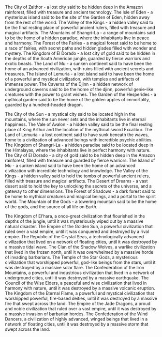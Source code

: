The City of Zalthor - a lost city said to be hidden deep in the Amazon rainforest, filled with treasure and ancient technology.
The Isle of Eden - a mysterious island said to be the site of the Garden of Eden, hidden away from the rest of the world.
The Valley of the Kings - a hidden valley said to be the final resting place of powerful ancient rulers, filled with treasure and magical artifacts.
The Mountains of Shangri-La - a range of mountains said to be the home of a hidden paradise, where the inhabitants live in peace and harmony.
The Forest of the Fairies - a magical forest said to be home to a race of fairies, with secret paths and hidden glades filled with wonder and mystery.
The Kingdom of El Dorado - a lost city of gold said to be hidden in the depths of the South American jungle, guarded by fierce warriors and exotic beasts.
The Land of Mu - a sunken continent said to have been the home of an advanced civilization, with ruins filled with ancient secrets and treasures.
The Island of Lemuria - a lost island said to have been the home of a powerful and mystical civilization, with temples and artifacts of immense power.
The Caverns of the Djinn - a hidden network of underground caverns said to be the home of the djinn, powerful genie-like creatures with the power to grant wishes.
The Garden of the Hesperides - a mythical garden said to be the home of the golden apples of immortality, guarded by a hundred-headed dragon.

The City of the Sun - a mystical city said to be located high in the mountains, where the sun never sets and the inhabitants live in eternal happiness.
The Vale of Avalon - a hidden valley said to be the final resting place of King Arthur and the location of the mythical sword Excalibur.
The Land of Lemuria - a lost continent said to have sunk beneath the waves, home to a civilization of advanced beings with incredible psychic abilities.
The Kingdom of Shangri-La - a hidden paradise said to be located deep in the Himalayas, where the inhabitants live in perfect harmony with nature.
The City of El Dorado - a city of gold said to be hidden deep in the Amazon rainforest, filled with treasure and guarded by fierce warriors.
The Island of Mu - a sunken island said to have been the home of an advanced civilization with incredible technology and knowledge.
The Valley of the Kings - a hidden valley said to hold the tombs of powerful ancient rulers, filled with treasure and magical artifacts.
The Desert of Dreams - a vast desert said to hold the key to unlocking the secrets of the universe, and a gateway to other dimensions.
The Forest of Shadows - a dark forest said to be home to mythical creatures and magical beings, and a portal to the spirit world.
The Mountain of the Gods - a towering mountain said to be the home of the gods, and the source of all life on Earth.

The Kingdom of El'hara, a once-great civilization that flourished in the depths of the jungle, until it was mysteriously wiped out by a massive natural disaster.
The Empire of the Golden Sun, a powerful civilization that ruled over a vast empire, until it was conquered and destroyed by a rival empire.
The Republic of the Crystal Seas, a technologically advanced civilization that lived on a network of floating cities, until it was destroyed by a massive tidal wave.
The Clan of the Shadow Wolves, a warlike civilization that lived in the frozen north, until it was overwhelmed by a massive horde of invading barbarians.
The Temple of the Star Gods, a mysterious civilization that worshipped powerful, god-like beings from the stars, until it was destroyed by a massive solar flare.
The Confederation of the Iron Mountains, a powerful and industrious civilization that lived in a network of underground cities, until it was destroyed by a massive earthquake.
The Council of the Wise Elders, a peaceful and wise civilization that lived in harmony with nature, until it was destroyed by a massive volcanic eruption.
The Kingdom of the Eternal Flame, a powerful and mystical civilization that worshipped powerful, fire-based deities, until it was destroyed by a massive fire that swept across the land.
The Empire of the Jade Dragons, a proud and noble civilization that ruled over a vast empire, until it was destroyed by a massive invasion of barbarian hordes.
The Confederation of the Wind Dancers, a civilization of highly advanced, winged beings that lived in a network of floating cities, until it was destroyed by a massive storm that swept across the land.